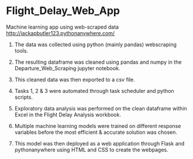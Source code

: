 # Flight_Delay_Web_App
Machine learning app using web-scraped data http://jackapbutler123.pythonanywhere.com/

1. The data was collected using python (mainly pandas) webscraping tools. 

2. The resulting dataframe was cleaned using pandas and numpy in the Departure_Web_Scraping jupyter notebook. 

3. This cleaned data was then exported to a csv file.

4. Tasks 1, 2 & 3 were automated through task scheduler and python scripts.

5. Exploratory data analysis was performed on the clean dataframe within Excel in the Flight Delay Analysis workbook.

6. Multiple machine learning models were trained on different response variables before the most efficient & accurate solution was chosen.

7. This model was then deployed as a web application through Flask and pythonanywhere using HTML and CSS to create the webpages.
